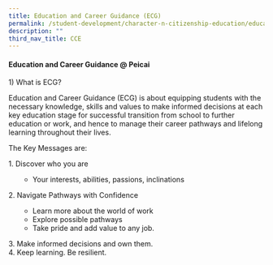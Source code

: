 ```yaml
---
title: Education and Career Guidance (ECG)
permalink: /student-development/character-n-citizenship-education/education-and-career-guidance-ecg
description: ""
third_nav_title: CCE
---
```

<h4><strong>Education and Career Guidance @ Peicai</strong></h4>
<p>1) What is ECG?</p>
<p>Education and Career Guidance (ECG) is about equipping students with the necessary knowledge, skills and values to make informed decisions at each key education stage for successful transition from school to further education or work, and hence to manage their career pathways and lifelong learning throughout their lives.</p>
<p>The Key Messages are:</p>
<p>1. Discover who you are</p>
<ul>
<ul>
<li>Your interests, abilities, passions, inclinations</li>
</ul>
</ul>
<p>2. Navigate Pathways with Confidence</p>
<ul>
<ul>
<li>Learn more about the world of work</li>
<li>Explore possible pathways</li>
<li>Take pride and add value to any job.</li>
</ul>
</ul>
<p>3. Make informed decisions and own them.<br>4. Keep learning. Be resilient.&nbsp;</p>